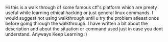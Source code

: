 Hi this is a walk through of some famous ctf's platform which are preety useful while learning ethical hacking or just general linux commands.
I would suggest not using walkthrough until u try the problem atleast once before going through the walkthrough.
I have written a bit about the description and about the situation or command used just in case you dont understand.
Anyways Keep Learning :)